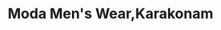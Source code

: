 ---
title: "Moda Men's Wear,Karakonam"
url: /neyyattinkara/moda-mens-wear-karakonam/
shop: Kleidung
---